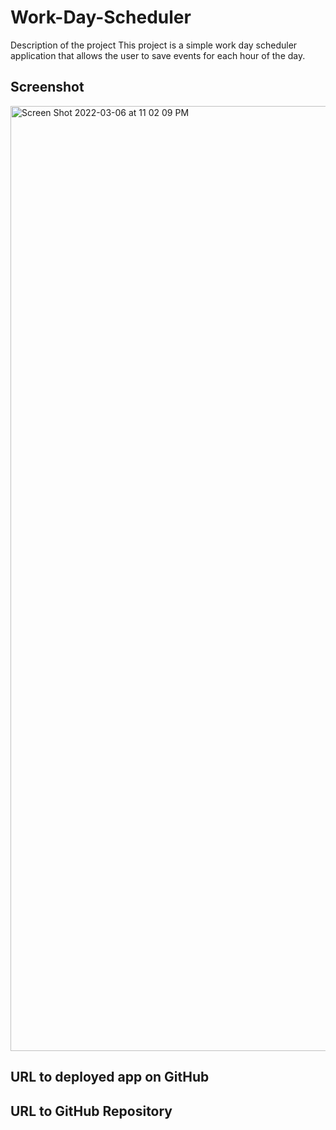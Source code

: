 # Work-Day-Scheduler

Description of the project
This project is a simple work day scheduler application that allows the user to save events for each hour of the day.

## Screenshot

<img width="1512" alt="Screen Shot 2022-03-06 at 11 02 09 PM" src="https://user-images.githubusercontent.com/97936992/156965864-42bbe416-26e1-45ce-a67a-b9c8194d4462.png">

## URL to deployed app on GitHub


## URL to GitHub Repository
